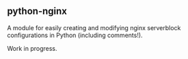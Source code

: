 ## python-nginx

A module for easily creating and modifying nginx serverblock configurations in Python (including comments!).

Work in progress.
